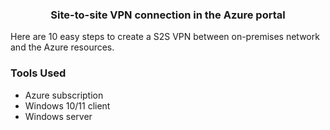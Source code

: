 <h3><p align="center"><b>Site-to-site VPN connection in the Azure portal</b><br /></p></h3>

Here are 10 easy steps to create a S2S VPN between on-premises network and the Azure resources.<br />

<h3>Tools Used</h3>

- Azure subscription
- Windows 10/11 client
- Windows server
